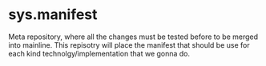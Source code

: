 # sys.manifest
Meta repository, where all the changes must be tested before to be merged into mainline.
This repisotry will place the manifest that should be use for each kind technolgy/implementation that we gonna do.
